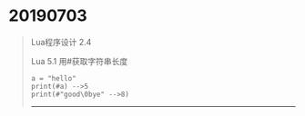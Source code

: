 # 20190703

> Lua程序设计 2.4
>
> Lua 5.1 用#获取字符串长度
>
> ```
> a = "hello"
> print(#a) -->5
> print(#"good\0bye" -->8)
> ```
>
>
>
> ----
>


